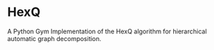 # HexQ
A Python Gym Implementation of the HexQ algorithm for hierarchical automatic graph decomposition. 
